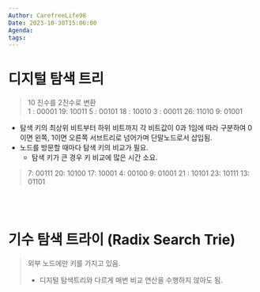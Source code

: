 ```yaml
---
Author: CarefreeLife98
Date: 2023-10-30T15:06:00
Agenda: 
tags:
---
```

# 디지털 탐색 트리

> 10 진수를 2진수로 변환
> <br>
> 1 : 00001
> 19: 10011
> 5 : 00101
> 18 : 10010
> 3 : 00011
> 26: 11010
> 9: 01001
- 탐색 키의 최상위 비트부터 하위 비트까지 각 비트값이 0과 1임에 따라 구분하여 0이면 왼쪽, 1이면 오른쪽 서브트리로 넘어가며 단말노드로서 삽입됨.
- 노드를 방문할 때마다 탐색 키의 비교가 필요.
	- 탐색 키가 큰 경우 키 비교에 많은 시간 소요.

> 7: 00111
> 20: 10100
> 17: 10001
> 4: 00100
> 9: 01001
> 21 : 10101
> 23: 10111
> 13: 01101

<br><br>
# 기수 탐색 트라이 (Radix Search Trie)
> 외부 노드에만 키를 가지고 있음.
> - 디지털 탐색트리와 다르게 매번 비교 연산을 수행하지 않아도 됨.